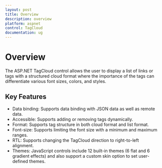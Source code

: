 ```yaml
---
layout: post
title: Overview
description: overview
platform: aspnet
control: TagCloud
documentation: ug
---
```


# Overview

The ASP.NET TagCloud control allows the user to display a list of links or tags with a structured cloud format where the importance of the tags can differentiate various font sizes, colors, and styles.

## Key Features

* Data binding: Supports data binding with JSON data as well as remote data.
* Accessible: Supports adding or removing tags dynamically.
* Format: Supports tag structure in both cloud format and list format.
* Font-size: Supports limiting the font size with a minimum and maximum ranges.
* RTL: Supports changing the TagCloud direction to right-to-left alignment.
* Themes: JavaScript controls include 12 built-in themes (6 flat and 6 gradient effects) and also support a custom skin option to set user-defined themes.
